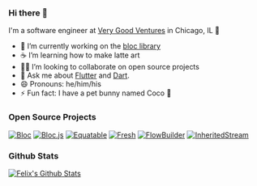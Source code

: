 ### Hi there 👋

I'm a software engineer at [Very Good Ventures](https://verygood.ventures) in Chicago, IL 🌆

- 🔭 I’m currently working on the [bloc library](https://bloclibrary.dev)
- ☕ I’m learning how to make latte art
- 🧑‍💻 I’m looking to collaborate on open source projects
- 💬 Ask me about [Flutter](https://flutter.dev) and [Dart](https://dart.dev).
- 😄 Pronouns: he/him/his
- ⚡ Fun fact: I have a pet bunny named Coco 🐰

### Open Source Projects

[![Bloc](https://github-readme-stats.vercel.app/api/pin/?username=umarhadi&repo=bloc)](https://github.com/umarhadi/bloc)
[![Bloc.js](https://github-readme-stats.vercel.app/api/pin/?username=umarhadi&repo=bloc.js)](https://github.com/umarhadi/bloc.js)
[![Equatable](https://github-readme-stats.vercel.app/api/pin/?username=umarhadi&repo=equatable)](https://github.com/umarhadi/equatable)
[![Fresh](https://github-readme-stats.vercel.app/api/pin/?username=umarhadi&repo=fresh)](https://github.com/umarhadi/fresh)
[![FlowBuilder](https://github-readme-stats.vercel.app/api/pin/?username=umarhadi&repo=flow_builder)](https://github.com/umarhadi/flow_builder)
[![InheritedStream](https://github-readme-stats.vercel.app/api/pin/?username=umarhadi&repo=inherited_stream)](https://github.com/umarhadi/inherited_stream)

### Github Stats

[![Felix's Github Stats](https://github-readme-stats.vercel.app/api?username=umarhadi&count_private=true&theme=default&show_icons=true)](https://github.com/umarhadi)